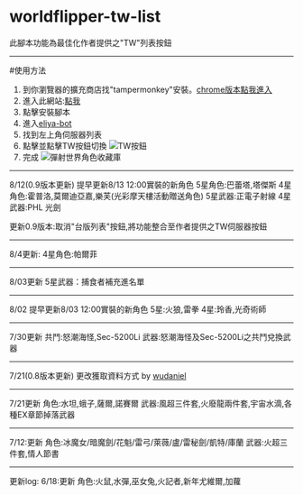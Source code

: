 # worldflipper-tw-list

此腳本功能為最佳化作者提供之"TW"列表按鈕
<!-- 於 eliya-bot.herokuapp.com 新增一個台服目前推出的角色及武器的篩選按鈕
按鈕位置於上方切換武器角色按鈕旁邊
#### 按鈕位置
![按鈕位置](https://upload.cc/i1/2021/06/15/ZBPtER.png)
#### 使用示意圖
![使用示意圖](https://upload.cc/i1/2021/06/15/oKGsSQ.png) -->

------------

#使用方法

1. 到你瀏覽器的擴充商店找"tampermonkey"安裝。[chrome版本點我進入](https://chrome.google.com/webstore/detail/tampermonkey/dhdgffkkebhmkfjojejmpbldmpobfkfo?hl=zh-TW)
2. 進入此網站:[點我](https://greasyfork.org/zh-TW/scripts/429676-%E5%BD%88%E5%B0%84%E4%B8%96%E7%95%8C%E8%83%8C%E5%8C%85%E7%B6%B2%E5%8F%AA%E9%A1%AF%E7%A4%BA%E5%8F%B0%E6%9C%8D%E8%A7%92%E8%89%B2)  
3. 點擊安裝腳本  
4. 進入[eliya-bot](https://eliya-bot.herokuapp.com/)
5. 找到左上角伺服器列表
6. 點擊並點擊TW按鈕切換
![TW按鈕](https://upload.cc/i1/2021/08/12/rVZQcy.png)
7. 完成
![彈射世界角色收藏庫](https://upload.cc/i1/2021/08/12/w4WaLA.png)

------------
8/12(0.9版本更新)
提早更新8/13 12:00實裝的新角色
5星角色:巴蕾塔,塔傑斯
4星角色:霍普洛,莫爾迪亞嘉,樂芙(光彩摩天樓活動贈送角色)
5星武器:正電子射線
4星武器:PHL 光劍

更新0.9版本:取消"台版列表"按鈕,將功能整合至作者提供之TW伺服器按鈕

------------
8/4更新:
4星角色:帕爾菲

------------
8/03更新
5星武器：捕食者補充進名單

------------
8/02
提早更新8/03 12:00實裝的新角色
5星:火狼,雷拳
4星:玲香,光奇術師

------------
7/30更新
共鬥:怒潮海怪,Sec-5200Li
武器:怒潮海怪及Sec-5200Li之共鬥兌換武器

------------
7/21(0.8版本更新)
更改獲取資料方式 by [wudaniel](https://github.com/wudaniel)

------------
7/21更新
角色:水坦,蛾子,薩爾,諾賽爾
武器:風超三件套,火廢龍兩件套,宇宙水滴,各種EX章節掉落武器

------------
7/12:更新
角色:冰魔女/暗魔劍/花魁/雷弓/萊薇/盧/雷秘劍/凱特/庫蘭
武器:火超三件套,情人節書

------------
更新log:
6/18:更新
角色:火鼠,水彈,巫女兔,火記者,新年尤維爾,加蘿
